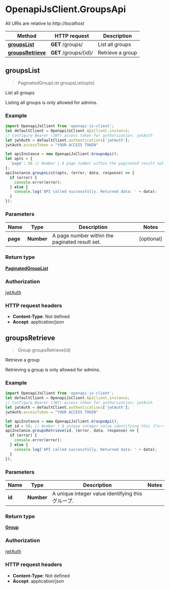 # OpenapiJsClient.GroupsApi

All URIs are relative to *http://localhost*

Method | HTTP request | Description
------------- | ------------- | -------------
[**groupsList**](GroupsApi.md#groupsList) | **GET** /groups/ | List all groups
[**groupsRetrieve**](GroupsApi.md#groupsRetrieve) | **GET** /groups/{id}/ | Retrieve a group



## groupsList

> PaginatedGroupList groupsList(opts)

List all groups

Listing all groups is only allowed for admins.

### Example

```javascript
import OpenapiJsClient from 'openapi-js-client';
let defaultClient = OpenapiJsClient.ApiClient.instance;
// Configure Bearer (JWT) access token for authorization: jwtAuth
let jwtAuth = defaultClient.authentications['jwtAuth'];
jwtAuth.accessToken = "YOUR ACCESS TOKEN"

let apiInstance = new OpenapiJsClient.GroupsApi();
let opts = {
  'page': 56 // Number | A page number within the paginated result set.
};
apiInstance.groupsList(opts, (error, data, response) => {
  if (error) {
    console.error(error);
  } else {
    console.log('API called successfully. Returned data: ' + data);
  }
});
```

### Parameters


Name | Type | Description  | Notes
------------- | ------------- | ------------- | -------------
 **page** | **Number**| A page number within the paginated result set. | [optional] 

### Return type

[**PaginatedGroupList**](PaginatedGroupList.md)

### Authorization

[jwtAuth](../README.md#jwtAuth)

### HTTP request headers

- **Content-Type**: Not defined
- **Accept**: application/json


## groupsRetrieve

> Group groupsRetrieve(id)

Retrieve a group

Retrieving a group is only allowed for admins.

### Example

```javascript
import OpenapiJsClient from 'openapi-js-client';
let defaultClient = OpenapiJsClient.ApiClient.instance;
// Configure Bearer (JWT) access token for authorization: jwtAuth
let jwtAuth = defaultClient.authentications['jwtAuth'];
jwtAuth.accessToken = "YOUR ACCESS TOKEN"

let apiInstance = new OpenapiJsClient.GroupsApi();
let id = 56; // Number | A unique integer value identifying this グループ.
apiInstance.groupsRetrieve(id, (error, data, response) => {
  if (error) {
    console.error(error);
  } else {
    console.log('API called successfully. Returned data: ' + data);
  }
});
```

### Parameters


Name | Type | Description  | Notes
------------- | ------------- | ------------- | -------------
 **id** | **Number**| A unique integer value identifying this グループ. | 

### Return type

[**Group**](Group.md)

### Authorization

[jwtAuth](../README.md#jwtAuth)

### HTTP request headers

- **Content-Type**: Not defined
- **Accept**: application/json

